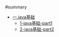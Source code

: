 #summary

* [一.java基础](1-java基础/README.md)
	* [1-java基础-part1](1-java基础/java基础-part1.md)
	* [2-java基础-part2](1-java基础/java基础-part2.md)

